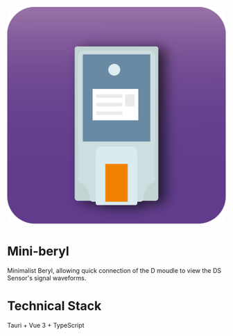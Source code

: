 <p align="center">
    <img src="./src-tauri/icons/icon.png" alt="mini-beryl"/>
</p>

# Mini-beryl

Minimalist Beryl, allowing quick connection of the D moudle to view the DS Sensor's signal waveforms.

# Technical Stack

Tauri + Vue 3 + TypeScript
